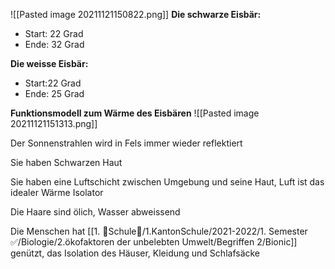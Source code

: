 ![[Pasted image 20211121150822.png]]
**Die schwarze Eisbär:**

- Start: 22 Grad
- Ende: 32 Grad

**Die weisse Eisbär:**

- Start:22 Grad
- Ende: 25 Grad

**Funktionsmodell zum Wärme des Eisbären**
![[Pasted image 20211121151313.png]]

Der Sonnenstrahlen wird in Fels immer wieder reflektiert

Sie haben Schwarzen Haut

Sie haben eine Luftschicht zwischen Umgebung und seine Haut, Luft ist das idealer Wärme Isolator

Die Haare sind ölich, Wasser abweissend

Die Menschen hat [[1. 🏫Schule🏫/1.KantonSchule/2021-2022/1. Semester ✅/Biologie/2.ökofaktoren der unbelebten Umwelt/Begriffen 2/Bionic]] genützt, das Isolation des Häuser, Kleidung und Schlafsäcke